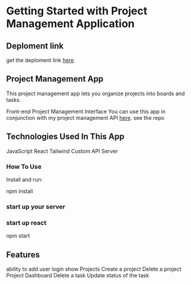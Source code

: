 # Getting Started with Project Management Application
 ## Deploment link 
  get the deploment link <a href = " https://project-manager-frontend-seven.vercel.app/">here</a>.

## Project Management App
This project management app lets you organize projects into boards and tasks.

Front-end Project  Management Interface
You can use this app in conjunction with my project management API         <a href = "https://github.com/kipchumba-ket/project-manager-backend">here</a>.           see the repo

## Technologies Used In This App
JavaScript
React
Tailwind
Custom API Server

### How To Use
Install and run:

npm install

### start up your server
### start up react
npm start

## Features

ability to add user login
show Projects
Create a project
Delete a project 
Project Dashboard
Delete a task
Update status of the task